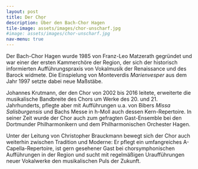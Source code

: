 ```yaml
---
layout: post
title: Der Chor
description: Über den Bach-Chor Hagen
tile-image: assets/images/chor-unscharf.jpg
#image: assets/images/chor-unscharf.jpg
nav-menu: true
---
```


Der Bach-Chor Hagen wurde 1985 von Franz-Leo Matzerath gegründet und war einer der ersten Kammerchöre der Region, der sich der historisch informierten Aufführungspraxis von Vokalmusik der Renaissance und des Barock widmete.
Die Einspielung von Monteverdis <i>Marienvesper</i> aus dem Jahr 1997 setzte dabei neue Maßstäbe.

Johannes Krutmann, der den Chor von 2002 bis 2016 leitete, erweiterte die musikalische Bandbreite des Chors um Werke des 20. und 21. Jahrhunderts, pflegte aber mit Aufführungen u.a. von Bibers <i>Missa Salisburgensis</i> und Bachs Messe in h-Moll auch dessen Kern-Repertoire.
In seiner Zeit wurde der Chor auch zum gefragten Gast-Ensemble bei den Dortmunder Philharmonikern und dem Philharmonischen Orchester Hagen.

Unter der Leitung von Christopher Brauckmann bewegt sich der Chor auch weiterhin zwischen Tradition und Moderne:
Er pflegt ein umfangreiches A-Capella-Repertoire, ist gern gesehener Gast bei chorsymphonischen Aufführungen in der Region und sucht mit regelmäßigen Uraufführungen neuer Vokalwerke den musikalischen Puls der Zukunft.
